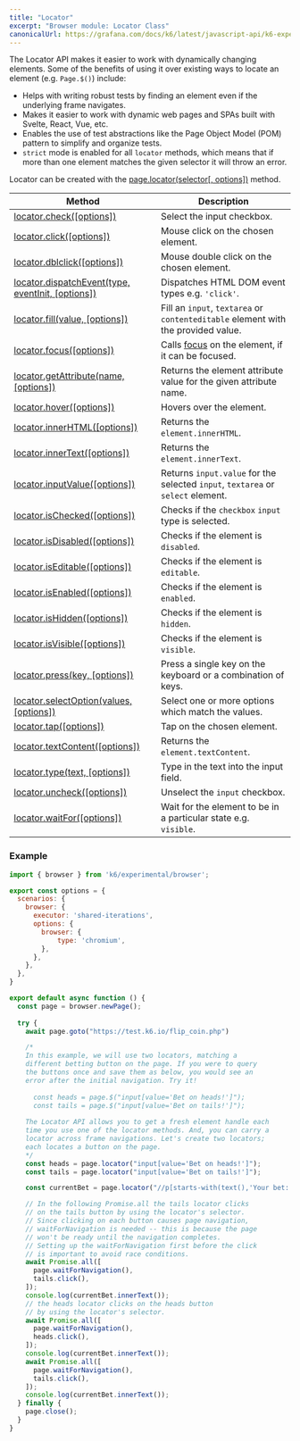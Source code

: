 ```yaml
---
title: "Locator"
excerpt: "Browser module: Locator Class"
canonicalUrl: https://grafana.com/docs/k6/latest/javascript-api/k6-experimental/browser/locator/
---
```


The Locator API makes it easier to work with dynamically changing elements. Some of the benefits of using it over existing ways to locate an element (e.g. `Page.$()`) include:

- Helps with writing robust tests by finding an element even if the underlying frame navigates.
- Makes it easier to work with dynamic web pages and SPAs built with Svelte, React, Vue, etc.
- Enables the use of test abstractions like the Page Object Model (POM) pattern to simplify and organize tests.
- `strict` mode is enabled for all `locator` methods, which means that if more than one element matches the given selector it will throw an error.

Locator can be created with the [page.locator(selector[, options])](/javascript-api/k6-experimental/browser/page/#page-locator) method.

| Method                                                                                                        | Description                                                                                                                |
|---------------------------------------------------------------------------------------------------------------|----------------------------------------------------------------------------------------------------------------------------|
| [locator.check([options])](/javascript-api/k6-experimental/browser/locator/check) <BWIPT id="471"/>                       | Select the input checkbox.                                                                                                 |
| [locator.click([options])](/javascript-api/k6-experimental/browser/locator/click) <BWIPT id="471"/>                       | Mouse click on the chosen element.                                                                                        |
| [locator.dblclick([options])](/javascript-api/k6-experimental/browser/locator/dblclick) <BWIPT id="469"/>                 | Mouse double click on the chosen element.                                                                                 |
| [locator.dispatchEvent(type, eventInit, [options])](/javascript-api/k6-experimental/browser/locator/dispatchevent)        | Dispatches HTML DOM event types e.g. `'click'`.                                                                              |
| [locator.fill(value, [options])](/javascript-api/k6-experimental/browser/locator/fill)                                    | Fill an `input`, `textarea` or `contenteditable` element with the provided value.                                          |
| [locator.focus([options])](/javascript-api/k6-experimental/browser/locator/focus)                                         | Calls [focus](https://developer.mozilla.org/en-US/docs/Web/API/HTMLElement/focus) on the element, if it can be focused. |
| [locator.getAttribute(name, [options])](/javascript-api/k6-experimental/browser/locator/getattribute)                     | Returns the element attribute value for the given attribute name.                                                          |
| [locator.hover([options])](/javascript-api/k6-experimental/browser/locator/hover) <BWIPT id="471"/>                       | Hovers over the element.                                                                                                   |
| [locator.innerHTML([options])](/javascript-api/k6-experimental/browser/locator/innerhtml)                                 | Returns the `element.innerHTML`.                                                                                           |
| [locator.innerText([options])](/javascript-api/k6-experimental/browser/locator/innertext)                                 | Returns the `element.innerText`.                                                                                           |
| [locator.inputValue([options])](/javascript-api/k6-experimental/browser/locator/inputvalue)                               | Returns `input.value` for the selected `input`, `textarea` or `select` element.                                            |
| [locator.isChecked([options])](/javascript-api/k6-experimental/browser/locator/ischecked)                                 | Checks if the `checkbox` `input` type is selected.                                                                         |
| [locator.isDisabled([options])](/javascript-api/k6-experimental/browser/locator/isdisabled)                               | Checks if the element is `disabled`.                                                                                       |
| [locator.isEditable([options])](/javascript-api/k6-experimental/browser/locator/iseditable)                               | Checks if the element is `editable`.                                                                                       |
| [locator.isEnabled([options])](/javascript-api/k6-experimental/browser/locator/isenabled)                                 | Checks if the element is `enabled`.                                                                                        |
| [locator.isHidden([options])](/javascript-api/k6-experimental/browser/locator/ishidden)                                   | Checks if the element is `hidden`.                                                                                         |
| [locator.isVisible([options])](/javascript-api/k6-experimental/browser/locator/isvisible)                                 | Checks if the element is `visible`.                                                                                        |
| [locator.press(key, [options])](/javascript-api/k6-experimental/browser/locator/press)                                    | Press a single key on the keyboard or a combination of keys.                                                               |
| [locator.selectOption(values, [options])](/javascript-api/k6-experimental/browser/locator/selectoption) <BWIPT id="470"/> | Select one or more options which match the values.                                                                         |
| [locator.tap([options])](/javascript-api/k6-experimental/browser/locator/tap) <BWIPT id="471"/>                           | Tap on the chosen element.                                                                                                |
| [locator.textContent([options])](/javascript-api/k6-experimental/browser/locator/textcontent)                             | Returns the `element.textContent`.                                                                                         |
| [locator.type(text, [options])](/javascript-api/k6-experimental/browser/locator/type)                                     | Type in the text into the input field.                                                                                     |
| [locator.uncheck([options])](/javascript-api/k6-experimental/browser/locator/uncheck) <BWIPT id="471"/>                   | Unselect the `input` checkbox.                                                                                             |
| [locator.waitFor([options])](/javascript-api/k6-experimental/browser/locator/waitfor) <BWIPT id="472"/>                   | Wait for the element to be in a particular state e.g. `visible`.                                                           |

### Example

<CodeGroup labels={[]}>

```javascript
import { browser } from 'k6/experimental/browser';

export const options = {
  scenarios: {
    browser: {
      executor: 'shared-iterations',
      options: {
        browser: {
            type: 'chromium',
        },
      },
    },
  },
}

export default async function () {
  const page = browser.newPage();
  
  try {
    await page.goto("https://test.k6.io/flip_coin.php")

    /*
    In this example, we will use two locators, matching a
    different betting button on the page. If you were to query
    the buttons once and save them as below, you would see an
    error after the initial navigation. Try it!
  
      const heads = page.$("input[value='Bet on heads!']");
      const tails = page.$("input[value='Bet on tails!']");
  
    The Locator API allows you to get a fresh element handle each
    time you use one of the locator methods. And, you can carry a
    locator across frame navigations. Let's create two locators;
    each locates a button on the page.
    */
    const heads = page.locator("input[value='Bet on heads!']");
    const tails = page.locator("input[value='Bet on tails!']");

    const currentBet = page.locator("//p[starts-with(text(),'Your bet: ')]");

    // In the following Promise.all the tails locator clicks
    // on the tails button by using the locator's selector.
    // Since clicking on each button causes page navigation,
    // waitForNavigation is needed -- this is because the page
    // won't be ready until the navigation completes.
    // Setting up the waitForNavigation first before the click
    // is important to avoid race conditions.
    await Promise.all([
      page.waitForNavigation(),
      tails.click(),
    ]);
    console.log(currentBet.innerText());
    // the heads locator clicks on the heads button
    // by using the locator's selector.
    await Promise.all([
      page.waitForNavigation(),
      heads.click(),
    ]);
    console.log(currentBet.innerText());
    await Promise.all([
      page.waitForNavigation(),
      tails.click(),
    ]);
    console.log(currentBet.innerText());
  } finally {
    page.close();
  }
}
```

</CodeGroup>
